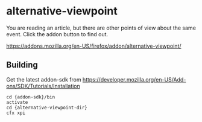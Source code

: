 alternative-viewpoint
=========

You are reading an article, but there are other points of view about the same event. Click the addon button to find out.

https://addons.mozilla.org/en-US/firefox/addon/alternative-viewpoint/

Building
-----

Get the latest addon-sdk from https://developer.mozilla.org/en-US/Add-ons/SDK/Tutorials/Installation

	cd {addon-sdk}/bin
	activate
	cd {alternative-viewpoint-dir}
	cfx xpi
